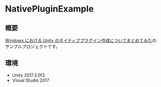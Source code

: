 NativePluginExample
===================

概要
----
[Windows における Unity のネイティブプラグイン作成についてまとめてみた](http://tips.hecomi.com/entry/2017/12/21/125251)のサンプルプロジェクトです。


環境
-----------
- Unity 2017.3.0f3
- Visual Studio 2017
